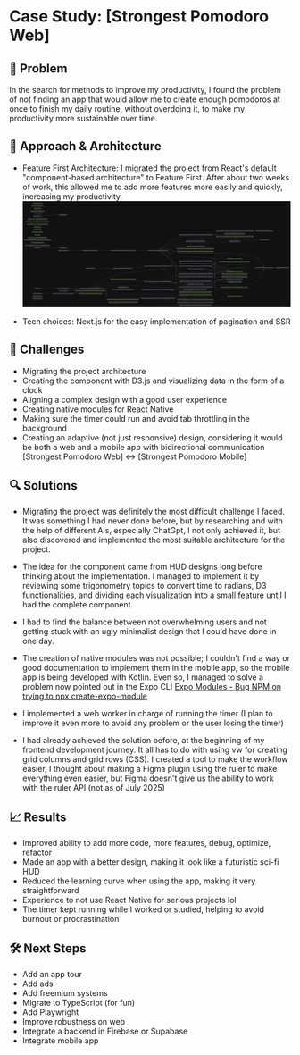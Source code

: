 # Case Study: [Strongest Pomodoro Web]

## 🎯 Problem

In the search for methods to improve my productivity, I found the problem of not finding an app that would allow me to create enough pomodoros at once to finish my daily routine, without overdoing it, to make my productivity more sustainable over time.

## 🧩 Approach & Architecture

- Feature First Architecture: I migrated the project from React's default "component-based architecture" to Feature First. After about two weeks of work, this allowed me to add more features more easily and quickly, increasing my productivity.
  ![Feature First Architecture](../../img/Architecture/dependency-graph.svg)

- Tech choices: Next.js for the easy implementation of pagination and SSR

## 🚧 Challenges

- Migrating the project architecture
- Creating the component with D3.js and visualizing data in the form of a clock
- Aligning a complex design with a good user experience
- Creating native modules for React Native
- Making sure the timer could run and avoid tab throttling in the background
- Creating an adaptive (not just responsive) design, considering it would be both a web and a mobile app with bidirectional communication [Strongest Pomodoro Web] <-> [Strongest Pomodoro Mobile]

## 🔍 Solutions

- Migrating the project was definitely the most difficult challenge I faced. It was something I had never done before, but by researching and with the help of different AIs, especially ChatGpt, I not only achieved it, but also discovered and implemented the most suitable architecture for the project.

- The idea for the component came from HUD designs long before thinking about the implementation. I managed to implement it by reviewing some trigonometry topics to convert time to radians, D3 functionalities, and dividing each visualization into a small feature until I had the complete component.

- I had to find the balance between not overwhelming users and not getting stuck with an ugly minimalist design that I could have done in one day.

- The creation of native modules was not possible; I couldn't find a way or good documentation to implement them in the mobile app, so the mobile app is being developed with Kotlin. Even so, I managed to solve a problem now pointed out in the Expo CLI [Expo Modules - Bug NPM on trying to npx create-expo-module](https://github.com/expo/expo/issues/20624#issuecomment-2450869207)

- I implemented a web worker in charge of running the timer (I plan to improve it even more to avoid any problem or the user losing the timer)

- I had already achieved the solution before, at the beginning of my frontend development journey. It all has to do with using vw for creating grid columns and grid rows (CSS). I created a tool to make the workflow easier, I thought about making a Figma plugin using the ruler to make everything even easier, but Figma doesn't give us the ability to work with the ruler API (not as of July 2025)

## 📈 Results

- Improved ability to add more code, more features, debug, optimize, refactor
- Made an app with a better design, making it look like a futuristic sci-fi HUD
- Reduced the learning curve when using the app, making it very straightforward
- Experience to not use React Native for serious projects lol
- The timer kept running while I worked or studied, helping to avoid burnout or procrastination

## 🛠️ Next Steps

- Add an app tour
- Add ads
- Add freemium systems
- Migrate to TypeScript (for fun)
- Add Playwright
- Improve robustness on web
- Integrate a backend in Firebase or Supabase
- Integrate mobile app
